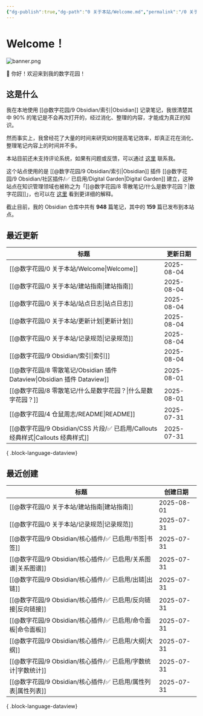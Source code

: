 ```yaml
---
{"dg-publish":true,"dg-path":"0 关于本站/Welcome.md","permalink":"/0 关于本站/Welcome/","pinned":true,"tags":["gardenEntry"],"created":"2025-03-20","updated":"2025-08-04"}
---
```



# Welcome！

![banner.png](/img/user/@%E6%95%B0%E5%AD%97%E8%8A%B1%E5%9B%AD/@%E9%99%84%E4%BB%B6%E5%BA%93/banner.png)

👋 你好！欢迎来到我的数字花园！

## 这是什么

我在本地使用 [[@数字花园/9 Obsidian/索引\|Obsidian]] 记录笔记，我很清楚其中 90% 的笔记是不会再次打开的，经过消化、整理的内容，才能成为真正的知识。

然而事实上，我曾经花了大量的时间来研究如何提高笔记效率，却真正花在消化、整理笔记内容上的时间并不多。

本站目前还未支持评论系统，如果有问题或反馈，可以通过 [这里](https://github.com/mlosun/Obsidian_Digital_Garden/issues) 联系我。

这个站点使用的是 [[@数字花园/9 Obsidian/索引\|Obsidian]] 插件 [[@数字花园/9 Obsidian/社区插件/✅ 已启用/Digital Garden\|Digital Garden]] 建立，这种站点在知识管理领域也被称之为「[[@数字花园/8 零散笔记/什么是数字花园？\|数字花园]]」，也可以在 [这里](https://blog.effie.co/%E5%A6%82%E4%BD%95%E5%BB%BA%E7%AB%8B%E6%95%B0%E5%AD%97%E8%8A%B1%E5%9B%AD%EF%BC%9F/) 看到更详细的解释。

<p><span>截止目前，我的 Obsidian 仓库中共有 <strong>948</strong> 篇笔记，其中的 <strong>159</strong> 篇已发布到本站点。</span></p>

## 最近更新

| 标题                                                                | 更新日期       |
| ----------------------------------------------------------------- | ---------- |
| [[@数字花园/0 关于本站/Welcome\|Welcome]]                              | 2025-08-04 |
| [[@数字花园/0 关于本站/建站指南\|建站指南]]                                    | 2025-08-04 |
| [[@数字花园/0 关于本站/站点日志\|站点日志]]                                    | 2025-08-04 |
| [[@数字花园/0 关于本站/更新计划\|更新计划]]                                    | 2025-08-04 |
| [[@数字花园/0 关于本站/记录规范\|记录规范]]                                    | 2025-08-04 |
| [[@数字花园/9 Obsidian/索引\|索引]]                                    | 2025-08-04 |
| [[@数字花园/8 零散笔记/Obsidian 插件 Dataview\|Obsidian 插件 Dataview]]    | 2025-08-01 |
| [[@数字花园/8 零散笔记/什么是数字花园？\|什么是数字花园？]]                            | 2025-08-01 |
| [[@数字花园/4 仓鼠周志/README\|README]]                                | 2025-07-31 |
| [[@数字花园/9 Obsidian/CSS 片段/✅ 已启用/Callouts 经典样式\|Callouts 经典样式]] | 2025-07-31 |

{ .block-language-dataview}

## 最近创建

| 标题                                            | 创建日期       |
| --------------------------------------------- | ---------- |
| [[@数字花园/0 关于本站/建站指南\|建站指南]]                | 2025-08-01 |
| [[@数字花园/0 关于本站/记录规范\|记录规范]]                | 2025-07-31 |
| [[@数字花园/9 Obsidian/核心插件/✅ 已启用/书签\|书签]]     | 2025-07-31 |
| [[@数字花园/9 Obsidian/核心插件/✅ 已启用/关系图谱\|关系图谱]] | 2025-07-31 |
| [[@数字花园/9 Obsidian/核心插件/✅ 已启用/出链\|出链]]     | 2025-07-31 |
| [[@数字花园/9 Obsidian/核心插件/✅ 已启用/反向链接\|反向链接]] | 2025-07-31 |
| [[@数字花园/9 Obsidian/核心插件/✅ 已启用/命令面板\|命令面板]] | 2025-07-31 |
| [[@数字花园/9 Obsidian/核心插件/✅ 已启用/大纲\|大纲]]     | 2025-07-31 |
| [[@数字花园/9 Obsidian/核心插件/✅ 已启用/字数统计\|字数统计]] | 2025-07-31 |
| [[@数字花园/9 Obsidian/核心插件/✅ 已启用/属性列表\|属性列表]] | 2025-07-31 |

{ .block-language-dataview}
